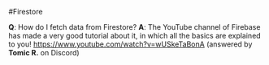 #Firestore

**Q**: How do I fetch data from Firestore?
**A**: The YouTube channel of Firebase has made a very good tutorial about it, in which all the basics are explained to you! https://www.youtube.com/watch?v=wUSkeTaBonA
(answered by **Tomic R.** on Discord)
